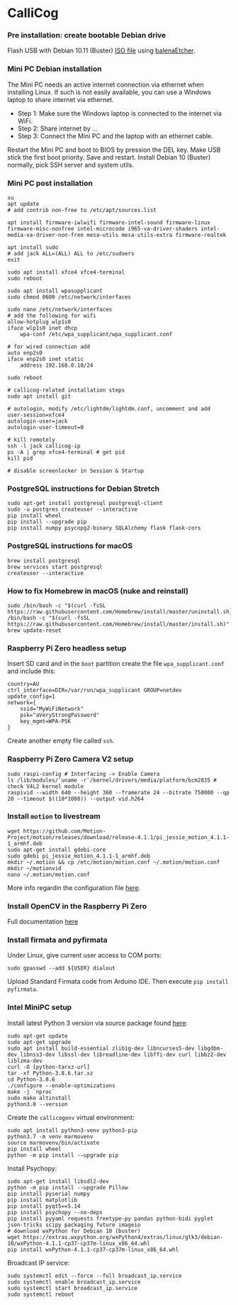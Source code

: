 # CalliCog #

### Pre installation: create bootable Debian drive

Flash USB with Debian 10.11 (Buster) [ISO file](https://drive.google.com/file/d/1hRkasJ1nOOUxclgPgWfXA9Y2jxiqqZsI/view?usp=sharing) using [balenaEtcher](https://www.balena.io/etcher/).

### Mini PC Debian installation

The Mini PC needs an active internet connection via ethernet when installing Linux.
If such is not easily available, you can use a Windows laptop to share internet via ethernet.

- Step 1: Make sure the Windows laptop is connected to the internet via WiFi.
- Step 2: Share internet by ...
- Step 3: Connect the Mini PC and the laptop with an ethernet cable.

Restart the Mini PC and boot to BIOS by pression the DEL key. Make USB stick the first boot priority. Save and restart.
Install Debian 10 (Buster) normally, pick SSH server and system utils.

### Mini PC post installation

	su
	apt update
	# add contrib non-free to /etc/apt/sources.list

	apt install firmware-iwlwifi firmware-intel-sound firmware-linux firmware-misc-nonfree intel-microcode i965-va-driver-shaders intel-media-va-driver-non-free mesa-utils mesa-utils-extra firmware-realtek

	apt install sudo
	# add jack ALL=(ALL) ALL to /etc/sudoers
	exit

	sudo apt install xfce4 xfce4-terminal
	sudo reboot

	sudo apt install wpasupplicant
	sudo chmod 0600 /etc/network/interfaces

	sudo nano /etc/network/interfaces
	# add the following for wifi
	allow-hotplug wlp1s0
	iface wlp1s0 inet dhcp
		wpa-conf /etc/wpa_supplicant/wpa_supplicant.conf

	# for wired connection add
	auto enp2s0
	iface enp2s0 inet static
		address 192.168.0.10/24
	
	sudo reboot

	# callicog-related installation steps
	sudo apt install git

	# autologin, modify /etc/lightdm/lightdm.conf, uncomment and add
	user-session=xfce4
	autologin-user=jack
	autologin-user-timeout=0

	# kill remotely
	ssh -l jack callicog-ip
	ps -A | grep xfce4-terminal # get pid
	kill pid

	# disable screenlocker in Session & Startup


### PostgreSQL instructions for Debian Stretch

	sudo apt-get install postgresql postgresql-client
	sudo -u postgres createuser --interactive
	pip install wheel
	pip install --upgrade pip
	pip install numpy psycopg2-binary SQLAlchemy flask flask-cors

### PostgreSQL instructions for macOS

	brew install postgresql
	brew services start postgresql
	createuser --interactive

### How to fix Homebrew in macOS (nuke and reinstall)

	sudo /bin/bash -c "$(curl -fsSL https://raw.githubusercontent.com/Homebrew/install/master/uninstall.sh)"
	/bin/bash -c "$(curl -fsSL https://raw.githubusercontent.com/Homebrew/install/master/install.sh)"
	brew update-reset

### Raspberry Pi Zero headless setup

Insert SD card and in the `boot` partition create the file `wpa_supplicant.conf` and include this:

	country=AU
	ctrl_interface=DIR=/var/run/wpa_supplicant GROUP=netdev
	update_config=1
	network={
		ssid="MyWiFiNetwork"
		psk="aVeryStrongPassword"
		key_mgmt=WPA-PSK
	}

Create another empty file called `ssh`.

### Raspberry Pi Zero Camera V2 setup
	
	sudo raspi-config # Interfacing -> Enable Camera
	ls /lib/modules/`uname -r`/kernel/drivers/media/platform/bcm2835 # check V4L2 kernel module
	raspivid --width 640 --height 360 --framerate 24 --bitrate 750000 --qp 20 --timeout $((10*1000)) --output vid.h264

### Install `motion` to livestream

	wget https://github.com/Motion-Project/motion/releases/download/release-4.1.1/pi_jessie_motion_4.1.1-1_armhf.deb
	sudo apt-get install gdebi-core
	sudo gdebi pi_jessie_motion_4.1.1-1_armhf.deb
	mkdir ~/.motion && cp /etc/motion/motion.conf ~/.motion/motion.conf
	mkdir ~/motionvid
	nano ~/.motion/motion.conf

More info regardin the configuration file [here](https://www.bouvet.no/bouvet-deler/utbrudd/building-a-motion-activated-security-camera-with-the-raspberry-pi-zero).

### Install OpenCV in the Raspberry Pi Zero

Full documentation [here](https://towardsdatascience.com/installing-opencv-in-pizero-w-8e46bd42a3d3)

### Install firmata and pyfirmata

Under Linux, give current user access to COM ports:

	sudo gpasswd --add ${USER} dialout

Upload Standard Firmata code from Arduino IDE. Then execute `pip install pyfirmata`.

### Intel MiniPC setup

Install latest Python 3 version via source package found [here](https://www.python.org/downloads/source/):

	sudo apt-get update
	sudo apt-get upgrade
	sudo apt install build-essential zlib1g-dev libncurses5-dev libgdbm-dev libnss3-dev libssl-dev libreadline-dev libffi-dev curl libbz2-dev liblzma-dev
	curl -O [python-tarxz-url]
	tar -xf Python-3.8.6.tar.xz
	cd Python-3.8.6
	./configure --enable-optimizations
	make -j `nproc`
	sudo make altinstall
	python3.8 --version

Create the `callicogenv` virtual environment:

	sudo apt install python3-venv python3-pip
	python3.7 -m venv marmovenv
	source marmovenv/bin/activate
	pip install wheel
	python -m pip install --upgrade pip

Install Psychopy:

	sudo apt-get install libsdl2-dev
	python -m pip install --upgrade Pillow
	pip install pyserial numpy
	pip install matplotlib
	pip install pyqt5==5.14
	pip install psychopy --no-deps
	pip install pyyaml requests freetype-py pandas python-bidi pyglet json-tricks scipy packaging future imageio
	# download wxPython for Debian 10 (buster)
	wget https://extras.wxpython.org/wxPython4/extras/linux/gtk3/debian-10/wxPython-4.1.1-cp37-cp37m-linux_x86_64.whl
	pip install wxPython-4.1.1-cp37-cp37m-linux_x86_64.whl

Broadcast IP service:

	sudo systemctl edit --force --full broadcast_ip.service
	sudo systemctl enable broadcast_ip.service
	sudo systemctl start broadcast_ip.service
	sudo systemctl reboot

	